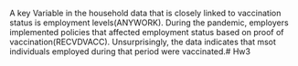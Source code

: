 A key Variable in the household data that is closely linked to vaccination status is employment levels(ANYWORK). During the pandemic, employers implemented policies that affected employment status based on proof of vaccination(RECVDVACC). Unsurprisingly, the data indicates that msot individuals employed during that period were vaccinated.# Hw3
